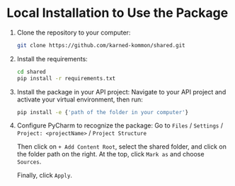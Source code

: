 # Local Installation to Use the Package

1. Clone the repository to your computer:
    ```bash
    git clone https://github.com/karned-kommon/shared.git
    ```
   
2. Install the requirements:
   ```bash
   cd shared
   pip install -r requirements.txt
   ```

3. Install the package in your API project:
    Navigate to your API project and activate your virtual environment, then run:

    ```bash
    pip install -e {'path of the folder in your computer'}
    ```
   
4. Configure PyCharm to recognize the package:
    Go to `Files` / `Settings` / `Project: <projectName>` / `Project Structure`

    Then click on `+ Add Content Root`, select the shared folder, and click on the folder path on the right.
    At the top, click `Mark as` and choose `Sources`.
    
    Finally, click `Apply`.
